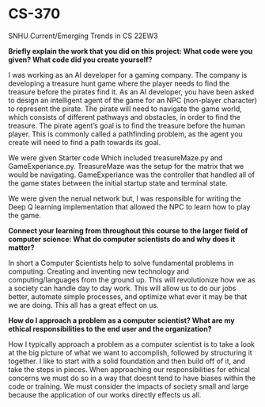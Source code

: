 # CS-370
SNHU Current/Emerging Trends in CS 22EW3


**Briefly explain the work that you did on this project: What code were you given? What code did you create yourself?**

I was working as an AI developer for a gaming company. The company is developing a treasure hunt game where the player needs to find the treasure before the pirates find it. As an AI developer, you have been asked to design an intelligent agent of the game for an NPC (non-player character) to represent the pirate. The pirate will need to navigate the game world, which consists of different pathways and obstacles, in order to find the treasure. The pirate agent’s goal is to find the treasure before the human player. This is commonly called a pathfinding problem, as the agent you create will need to find a path towards its goal.

We were given Starter code Which included treasureMaze.py and GameExperiance.py.
TreasureMaze was the setup for the matrix that we would be navigating. GameExperiance was the controller that handled all of the game states between the initial startup state and terminal state.

We were given the nerual network but,
I was responsible for writing the Deep Q learning implementation that allowed the NPC to learn how to play the game.



**Connect your learning from throughout this course to the larger field of computer science:
What do computer scientists do and why does it matter?**

In short a Computer Scientists help to solve fundamental problems in computing. Creating and inventing new technology and computing/languages from the ground up. This will revolutionize how we as a society can handle day to day work. This will allow us to do our jobs better, automate simple processes, and optimize what ever it may be that we are doing. This all has a great effect on us.



**How do I approach a problem as a computer scientist?
What are my ethical responsibilities to the end user and the organization?**

How I typically approach a problem as a computer scientist is to take a look at the big picture of what we want to accomplish, followed by structuring it together. I like to start with a solid foundation and then build off of it, and take the steps in pieces. When approaching our responsibilities for ethical concerns we must do so in a way that doesnt tend to have biases within the code or training. We must consider the impacts of society small and large because the application of our works directly effects us all.
